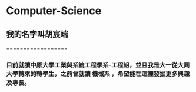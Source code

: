 # Computer-Science
## 我的名字叫胡宸端
==================
### 目前就讀中原大學工業與系統工程學系-工程組，並且我是大一從大同大學轉來的轉學生，之前曾就讀 **機械系** ，希望能在這裡發掘更多興趣及專長。 ###
